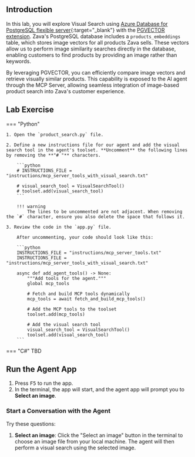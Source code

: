 ## Introduction

In this lab, you will explore Visual Search using [Azure Database for PostgreSQL flexible server](https://learn.microsoft.com/en-us/azure/postgresql/){:target="_blank"} with the [PGVECTOR extension](https://learn.microsoft.com/azure/postgresql/flexible-server/how-to-use-pgvector). Zava's PostgreSQL database includes a `products_embeddings` table, which stores image vectors for all products Zava sells. These vectors allow us to perform image similarity searches directly in the database, enabling customers to find products by providing an image rather than keywords.

By leveraging PGVECTOR, you can efficiently compare image vectors and retrieve visually similar products. This capability is exposed to the AI agent through the MCP Server, allowing seamless integration of image-based product search into Zava's customer experience.

## Lab Exercise

=== "Python"

    1. Open the `product_search.py` file.

    2. Define a new instructions file for our agent and add the visual search tool in the agent's toolset. **Uncomment** the following lines by removing the **"# "** characters.

        ```python
        # INSTRUCTIONS_FILE = "instructions/mcp_server_tools_with_visual_search.txt"

        # visual_search_tool = VisualSearchTool()
        # toolset.add(visual_search_tool)
        ```

        !!! warning
            The lines to be uncommented are not adjacent. When removing the `#` character, ensure you also delete the space that follows it.

    3. Review the code in the `app.py` file.

        After uncommenting, your code should look like this:

        ```python
        INSTRUCTIONS_FILE = "instructions/mcp_server_tools.txt"
        INSTRUCTIONS_FILE = "instructions/mcp_server_tools_with_visual_search.txt"

        async def add_agent_tools() -> None:
            """Add tools for the agent."""
            global mcp_tools

            # Fetch and build MCP tools dynamically
            mcp_tools = await fetch_and_build_mcp_tools()

            # Add the MCP tools to the toolset
            toolset.add(mcp_tools)

            # Add the visual search tool
            visual_search_tool = VisualSearchTool()
            toolset.add(visual_search_tool)
        ```

=== "C#"
    TBD

## Run the Agent App

1. Press <kbd>F5</kbd> to run the app.
2. In the terminal, the app will start, and the agent app will prompt you to  **Select an image**.

### Start a Conversation with the Agent

Try these questions:

1. **Select an image**: Click the "Select an image" button in the terminal to choose an image file from your local machine. The agent will then perform a visual search using the selected image.
